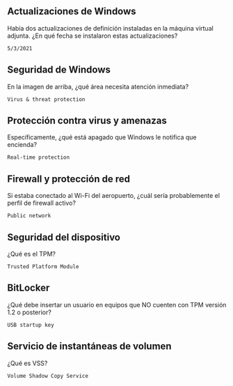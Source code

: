 ## Actualizaciones de Windows

Había dos actualizaciones de definición instaladas en la máquina virtual adjunta. ¿En qué fecha se instalaron estas actualizaciones?

    5/3/2021

## Seguridad de Windows

En la imagen de arriba, ¿qué área necesita atención inmediata?

    Virus & threat protection

## Protección contra virus y amenazas

Específicamente, ¿qué está apagado que Windows le notifica que encienda?

    Real-time protection

## Firewall y protección de red

Si estaba conectado al Wi-Fi del aeropuerto, ¿cuál sería probablemente el perfil de firewall activo?

    Public network

## Seguridad del dispositivo

¿Qué es el TPM?

    Trusted Platform Module

## BitLocker

¿Qué debe insertar un usuario en equipos que NO cuenten con TPM versión 1.2 o posterior?

    USB startup key

## Servicio de instantáneas de volumen

¿Qué es VSS?

    Volume Shadow Copy Service

